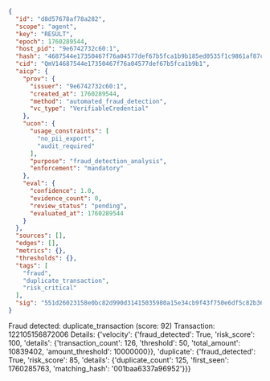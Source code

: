 ```json
{
  "id": "d8d57678af78a282",
  "scope": "agent",
  "key": "RESULT",
  "epoch": 1760289544,
  "host_pid": "9e6742732c60:1",
  "hash": "4687544e17350467f76a04577def67b5fca1b9b185ed0535f1c9861af87cd5b8",
  "cid": "QmV14687544e17350467f76a04577def67b5fca1b9b1",
  "aicp": {
    "prov": {
      "issuer": "9e6742732c60:1",
      "created_at": 1760289544,
      "method": "automated_fraud_detection",
      "vc_type": "VerifiableCredential"
    },
    "ucon": {
      "usage_constraints": [
        "no_pii_export",
        "audit_required"
      ],
      "purpose": "fraud_detection_analysis",
      "enforcement": "mandatory"
    },
    "eval": {
      "confidence": 1.0,
      "evidence_count": 0,
      "review_status": "pending",
      "evaluated_at": 1760289544
    }
  },
  "sources": [],
  "edges": [],
  "metrics": {},
  "thresholds": {},
  "tags": [
    "fraud",
    "duplicate_transaction",
    "risk_critical"
  ],
  "sig": "551d26023158e0bc82d990d31415035980a15e34cb9f43f750e6df5c82b365c5"
}
```

Fraud detected: duplicate_transaction (score: 92)
Transaction: 122105156872006
Details: {'velocity': {'fraud_detected': True, 'risk_score': 100, 'details': {'transaction_count': 126, 'threshold': 50, 'total_amount': 10839402, 'amount_threshold': 10000000}}, 'duplicate': {'fraud_detected': True, 'risk_score': 85, 'details': {'duplicate_count': 125, 'first_seen': 1760285763, 'matching_hash': '001baa6337a96952'}}}
